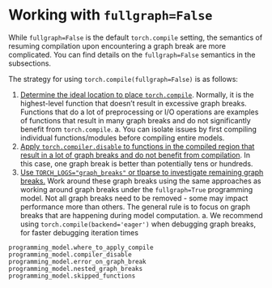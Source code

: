 # Working with `fullgraph=False`
While `fullgraph=False` is the default `torch.compile` setting, the semantics of resuming compilation upon encountering a graph break are more complicated.
You can find details on the `fullgraph=False` semantics in the subsections.

The strategy for using `torch.compile(fullgraph=False)` is as follows:

1. [Determine the ideal location to place `torch.compile`](programming_model.where_to_apply_compile). Normally, it is the highest-level function that doesn’t result in excessive graph breaks.
   Functions that do a lot of preprocessing or I/O operations are examples of functions that result in many graph breaks and do not significantly benefit from `torch.compile`.
   a. You can isolate issues by first compiling individual functions/modules before compiling entire models.
2. [Apply `torch.compiler.disable` to functions in the compiled region that result in a lot of graph breaks
   and do not benefit from compilation](programming_model.compiler_disable). In this case, one graph break is better than potentially tens or hundreds.
3. [Use `TORCH_LOGS="graph_breaks"` or tlparse to investigate remaining graph breaks.](programming_model.observability)
   Work around these graph breaks using the same approaches as working around graph breaks under
   the `fullgraph=True` programming model. Not all graph breaks need to be removed - some may
   impact performance more than others. The general rule is to focus on graph breaks that are happening during model computation.
   a. We recommend using `torch.compile(backend='eager')` when debugging graph breaks, for faster debugging iteration times


```{toctree}
programming_model.where_to_apply_compile
programming_model.compiler_disable
programming_model.error_on_graph_break
programming_model.nested_graph_breaks
programming_model.skipped_functions
```
